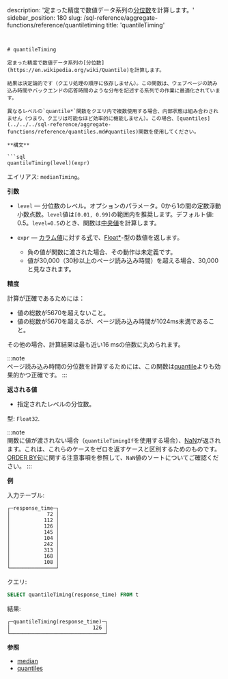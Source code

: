description: '定まった精度で数値データ系列の[分位数](https://en.wikipedia.org/wiki/Quantile)を計算します。'
sidebar_position: 180
slug: /sql-reference/aggregate-functions/reference/quantiletiming
title: 'quantileTiming'
```


# quantileTiming

定まった精度で数値データ系列の[分位数](https://en.wikipedia.org/wiki/Quantile)を計算します。

結果は決定論的です（クエリ処理の順序に依存しません）。この関数は、ウェブページの読み込み時間やバックエンドの応答時間のような分布を記述する系列での作業に最適化されています。

異なるレベルの`quantile*`関数をクエリ内で複数使用する場合、内部状態は組み合わされません（つまり、クエリは可能なほど効率的に機能しません）。この場合、[quantiles](../../../sql-reference/aggregate-functions/reference/quantiles.md#quantiles)関数を使用してください。

**構文**

```sql
quantileTiming(level)(expr)
```

エイリアス: `medianTiming`。

**引数**

- `level` — 分位数のレベル。オプションのパラメータ。0から1の間の定数浮動小数点数。`level`値は`[0.01, 0.99]`の範囲内を推奨します。デフォルト値: 0.5。`level=0.5`のとき、関数は[中央値](https://en.wikipedia.org/wiki/Median)を計算します。

- `expr` — [カラム値](https://example.com)に対する[式](/sql-reference/syntax#expressions)で、[Float*](../../../sql-reference/data-types/float.md)-型の数値を返します。

    - 負の値が関数に渡された場合、その動作は未定義です。
    - 値が30,000（30秒以上のページ読み込み時間）を超える場合、30,000と見なされます。

**精度**

計算が正確であるためには：

- 値の総数が5670を超えないこと。
- 値の総数が5670を超えるが、ページ読み込み時間が1024ms未満であること。

その他の場合、計算結果は最も近い16 msの倍数に丸められます。

:::note    
ページ読み込み時間の分位数を計算するためには、この関数は[quantile](/sql-reference/aggregate-functions/reference/quantile)よりも効果的かつ正確です。
:::

**返される値**

- 指定されたレベルの分位数。

型: `Float32`.

:::note    
関数に値が渡されない場合（`quantileTimingIf`を使用する場合）、[NaN](/sql-reference/data-types/float#nan-and-inf)が返されます。これは、これらのケースをゼロを返すケースと区別するためのものです。[ORDER BY句](/sql-reference/statements/select/order-by)に関する注意事項を参照して、`NaN`値のソートについてご確認ください。
:::

**例**

入力テーブル:

```text
┌─response_time─┐
│            72 │
│           112 │
│           126 │
│           145 │
│           104 │
│           242 │
│           313 │
│           168 │
│           108 │
└───────────────┘
```

クエリ:

```sql
SELECT quantileTiming(response_time) FROM t
```

結果:

```text
┌─quantileTiming(response_time)─┐
│                           126 │
└───────────────────────────────┘
```

**参照**

- [median](/sql-reference/aggregate-functions/reference/median)
- [quantiles](../../../sql-reference/aggregate-functions/reference/quantiles.md#quantiles)
